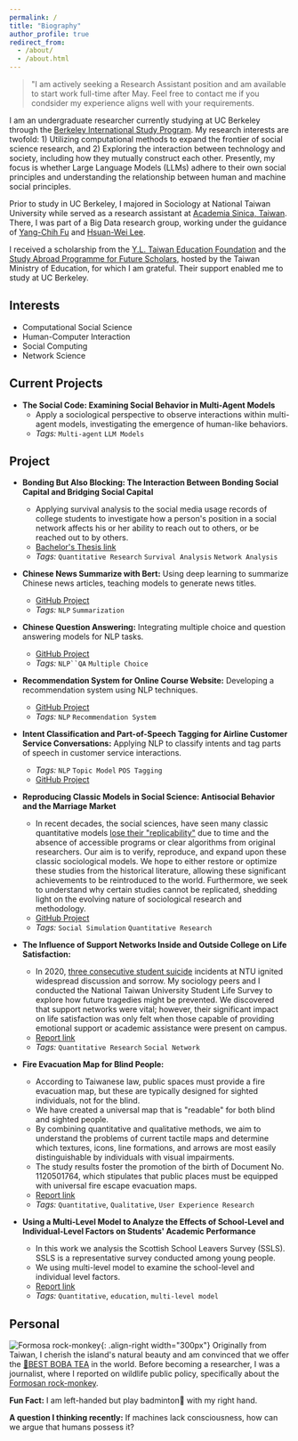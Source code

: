 ```yaml
---
permalink: /
title: "Biography"
author_profile: true
redirect_from: 
  - /about/
  - /about.html
---
```


> "I am actively seeking a Research Assistant position and am available to start work full-time after May. Feel free to contact me if you condsider my experience aligns well with your requirements.

I am an undergraduate researcher currently studying at UC Berkeley through the [Berkeley International Study Program](https://bisp.berkeley.edu/). My research interests are twofold: 1) Utilizing computational methods to expand the frontier of social science research, and 2) Exploring the interaction between technology and society, including how they mutually construct each other. Presently, my focus is whether Large Language Models (LLMs) adhere to their own social principles and understanding the relationship between human and machine social principles.

Prior to study in UC Berkeley, I majored in Sociology at National Taiwan University while served as a research assistant at [Academia Sinica, Taiwan](https://www.sinica.edu.tw/en/). There, I was part of a Big Data research group, working under the guidance of [Yang-Chih Fu](https://scholar.google.com.tw/citations?user=KZvMphwAAAAJ&hl=en) and [Hsuan-Wei Lee](https://sites.google.com/view/hsuanweilee/home).

I received a scholarship from the [Y.L. Taiwan Education Foundation](https://yllproject.ntu.edu.tw/) and the [Study Abroad Programme for Future Scholars](https://www.youconf.cc/sites/90819711058413687015/seminar.html), hosted by the Taiwan Ministry of Education, for which I am grateful. Their support enabled me to study at UC Berkeley.


## Interests
- Computational Social Science
- Human-Computer Interaction
- Social Computing
- Network Science

## Current Projects

- **The Social Code: Examining Social Behavior in Multi-Agent Models**
    - Apply a sociological perspective to observe interactions within multi-agent models, investigating the emergence of human-like behaviors.
  - *Tags:* `Multi-agent` `LLM Models`

## Project
- **Bonding But Also Blocking: The Interaction Between Bonding Social Capital and Bridging Social Capital**
    - Applying survival analysis to the social media usage records of college students to investigate how a person's position in a social network affects his or her ability to reach out to others, or be reached out to by others.
    - [Bachelor's Thesis link](/files/NTU_Thesis.pdf)
  - *Tags:* `Quantitative Research` `Survival Analysis` `Network Analysis`
  

- **Chinese News Summarize with Bert:** Using deep learning to summarize Chinese news articles, teaching models to generate news titles.
  - [GitHub Project](https://github.com/yushinliou/nlp-chinese_summarize)
  - *Tags:* `NLP` `Summarization`

- **Chinese Question Answering:** Integrating multiple choice and question answering models for NLP tasks.
  - [GitHub Project](https://github.com/yushinliou/nlp-chinese_qa)
  - *Tags:* `NLP``QA` `Multiple Choice`

- **Recommendation System for Online Course Website:** Developing a recommendation system using NLP techniques.
  - [GitHub Project](https://github.com/yushinliou/nlp-course-rec/tree/main)
  - *Tags:* `NLP` `Recommendation System`

- **Intent Classification and Part-of-Speech Tagging for Airline Customer Service Conversations:** Applying NLP to classify intents and tag parts of speech in customer service interactions.
  - *Tags:* `NLP` `Topic Model` `POS Tagging`
  - [GitHub Project](https://github.com/yushinliou/nlp-classification-tagging)

- **Reproducing Classic Models in Social Science: Antisocial Behavior and the Marriage Market** 
    - In recent decades, the social sciences, have seen many classic quantitative models [lose their "replicability"](https://www.science.org/doi/full/10.1126/science.aac4716?casa_token=B_cTVEflBYUAAAAA%3A1WzhWM2Feu2ReoTnYNO0tOEM66LmGmxzMB8mIqBFTqtodzQ4fUUowRA5Td5sPIi1fgfSGwF01XKy) due to time and the absence of accessible programs or clear algorithms from original researchers. Our aim is to verify, reproduce, and expand upon these classic sociological models. We hope to either restore or optimize these studies from the historical literature, allowing these significant achievements to be reintroduced to the world. Furthermore, we seek to understand why certain studies cannot be replicated, shedding light on the evolving nature of sociological research and methodology.
  - [GitHub Project](https://github.com/yushinliou/sim-replicate)
  - *Tags:* `Social Simulation` `Quantitative Research`

- **The Influence of Support Networks Inside and Outside College on Life Satisfaction:** 
    - In 2020, [three consecutive student suicide](https://news.pts.org.tw/article/500144) incidents at NTU ignited widespread discussion and sorrow. My sociology peers and I conducted the National Taiwan University Student Life Survey to explore how future tragedies might be prevented. We discovered that support networks were vital; however, their significant impact on life satisfaction was only felt when those capable of providing emotional support or academic assistance were present on campus.
    - [Report link](/images/ntu-net-lifesat.jpg)
  - *Tags:* `Quantitative Research` `Social Network`


- **Fire Evacuation Map for Blind People:**
    - According to Taiwanese law, public spaces must provide a fire evacuation map, but these are typically designed for sighted individuals, not for the blind.
    - We have created a universal map that is "readable" for both blind and sighted people.
    - By combining quantitative and qualitative methods, we aim to understand the problems of current tactile maps and determine which textures, icons, line formations, and arrows are most easily distinguishable by individuals with visual impairments.
    - The study results foster the promotion of the birth of Document No. 1120501764, which stipulates that public places must be equipped with universal fire escape evacuation maps.
    - [Report link](/files/map_for_blindpdf.pdf)
  - *Tags:* `Quantitative`, `Qualitative`, `User Experience Research`

- **Using a Multi-Level Model to Analyze the Effects of School-Level and Individual-Level Factors on Students' Academic Performance**
    - In this work we analysis the Scottish School Leavers Survey (SSLS). SSLS is a representative survey conducted among young people.
    - We using multi-level model to examine the school-level and individual level factors.
    - [Report link](/files/multi-level-report.pdf)
  - *Tags:* `Quantitative`, `education`, `multi-level model`
  
## Personal
<!-- <div align="right">
  <img src="/images/monkey.png">
</div> -->
<!-- width="指定寬度" height="指定高度" alt="圖片描述" -->
![Formosa rock-monkey](/images/monkey.png){: .align-right width="300px"}
Originally from Taiwan, I cherish the island's natural beauty and am convinced that we offer the [🧋BEST BOBA TEA](https://hackmd.io/E8eGG5XWTm26j6_nmUjaKQ?view) in the world. Before becoming a researcher, I was a journalist, where I reported on wildlife public policy, specifically about the [Formosan rock-monkey](https://e-info.org.tw/search/google/%E5%8A%89%E7%BE%BD%E8%8A%AF#gsc.tab=0&gsc.q=%E5%8A%89%E7%BE%BD%E8%8A%AF).


**Fun Fact:**
I am left-handed but play badminton🏸 with my right hand.

**A question I thinking recently:**
If machines lack consciousness, how can we argue that humans possess it?


